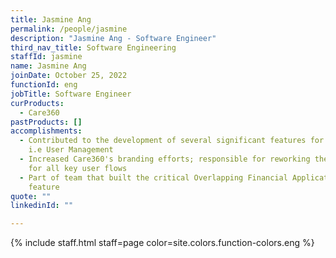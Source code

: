 ```yaml
---
title: Jasmine Ang
permalink: /people/jasmine
description: "Jasmine Ang - Software Engineer"
third_nav_title: Software Engineering
staffId: jasmine
name: Jasmine Ang
joinDate: October 25, 2022
functionId: eng
jobTitle: Software Engineer
curProducts:
  - Care360
pastProducts: []
accomplishments:
  - Contributed to the development of several significant features for Care360
    i.e User Management
  - Increased Care360's branding efforts; responsible for reworking the frontend
    for all key user flows
  - Part of team that built the critical Overlapping Financial Applications
    feature
quote: ""
linkedinId: ""

---
```


{% include staff.html staff=page color=site.colors.function-colors.eng %}

